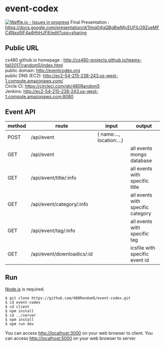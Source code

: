 # event-codex
[![Waffle.io - Issues in progress](https://badge.waffle.io/480Random5/event-codex.png?label=in%20progress&title=In%20Progress)](http://waffle.io/480Random5/event-codex)
Final Presentation : https://docs.google.com/presentation/d/1Imq04gQBgBwMjcEUFlLO9ZueMFC4Nxq5lF4a4HhHJF8/edit?usp=sharing
## Public URL
cs480 github.io homepage : http://cs480-projects.github.io/teams-fall2017/random5/index.html<br>
public domain: http://eventcodex.org </br>
public DNS (EC2): http://ec2-54-215-238-243.us-west-1.compute.amazonaws.com/ </br>
Circle CI: https://circleci.com/gh/480Random5 </br>
Jenkins: http://ec2-54-215-238-243.us-west-1.compute.amazonaws.com:8080
## Event API
| method        |route               | input                  |output |
| ------------- |-------------     | -----                 |---------- |
| POST          | /api/event         | { name:..., location:...}  |           |
| GET           | /api/event         |                        |  all events mongo database  |
| GET           | /api/event/title/:info|                     | all events with specific title |
| GET           | /api/event/category/:info|                  | all events with specific category |
| GET           | /api/event/tag/:info|                       | all events with specific tag |
| GET           | /api/event/downloadics/:id|                 | icsfile with specific event id| 

## Run
[Node.js](http://nodejs.org/) is required.

```shell
$ git clone https://github.com/480Random5/event-codex.git
$ cd event-codex
$ cd client 
$ npm install
$ cd ../server
$ npm install
$ npm run dev
```

You can access <http://localhost:3000> on your web browser to client.
You can access <http://localhost:5000> on your web browser to server.
